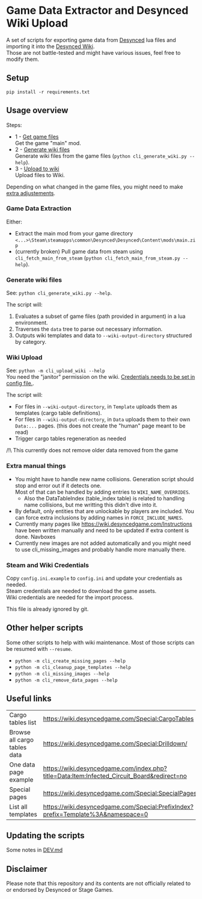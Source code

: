 # Game Data Extractor and Desynced Wiki Upload

A set of scripts for exporting game data from [Desynced](https://www.desyncedgame.com/) lua files and importing it into the [Desynced Wiki](https://wiki.desyncedgame.com/Main_Page).  
Those are not battle-tested and might have various issues, feel free to modify them.  

## Setup

```
pip install -r requirements.txt
```

## Usage overview
Steps:
- 1 - [Get game files](#game_data_extraction)  
  Get the game "main" mod.
- 2 - [Generate wiki files](#generate-wiki-files)  
  Generate wiki files from the game files (`python cli_generate_wiki.py --help`).
- 3 - [Upload to wiki](#wiki-upload)  
  Upload files to Wiki.
  
Depending on what changed in the game files, you might need to make [extra adjustements](#extra-manual-things).

### Game Data Extraction

Either: 
- Extract the main mod from your game directory `<...>\Steam\steamapps\common\Desynced\Desynced\Content\mods\main.zip`
- (currently broken) Pull game data from steam using `cli_fetch_main_from_steam` (`python cli_fetch_main_from_steam.py --help`).

### Generate wiki files
See: `python cli_generate_wiki.py --help`.

The script will:  
1) Evaluates a subset of game files (path provided in argument) in a lua environment.
2) Traverses the `data` tree to parse out necessary information.
3) Outputs wiki templates and data to `--wiki-output-directory` structured by category.

### Wiki Upload

See: `python -m cli_upload_wiki --help`  
You need the "janitor" permission on the wiki. [Credentials needs to be set in config file.](#steam-and-wiki-credentials).  

The script will:
- For files in `--wiki-output-directory`, in `Template` uploads them as templates (cargo table definitions).
- For files in `--wiki-output-directory`, in `Data` uploads them to their own `Data:...` pages. (this does not create the "human" page meant to be read)
- Trigger cargo tables regeneration as needed

/!\ This currently does not remove older data removed from the game

### Extra manual things

- You might have to handle new name collisions. Generation script should stop and error out if it detects one.  
  Most of that can be handled by adding entries to `WIKI_NAME_OVERRIDES`. 
    - Also the DataTableIndex (table_index table) is related to handling name collisions, but me writting this didn't dive into it. 
- By default, only entities that are unlockable by players are included. You can force extra inclusions by adding names in `FORCE_INCLUDE_NAMES`.  
- Currently many pages like https://wiki.desyncedgame.com/Instructions have been written manually and need to be updated if extra content is done. Navboxes 
- Currently new images are not added automatically and you might need to use cli_missing_images and probably handle more manually there.

### Steam and Wiki Credentials

Copy `config.ini.example` to `config.ini` and update your credentials as needed.  
Steam credentials are needed to download the game assets.  
Wiki credentials are needed for the import process.  

This file is already ignored by git.

## Other helper scripts

Some other scripts to help with wiki maintenance. Most of those scripts can be resumed with `--resume`.

- `python -m cli_create_missing_pages --help`
- `python -m cli_cleanup_page_templates --help`
- `python -m cli_missing_images --help`
- `python -m cli_remove_data_pages --help`

## Useful links

|                              |                                                                                            |
| ---------------------------- | ------------------------------------------------------------------------------------------ |
| Cargo tables list            | https://wiki.desyncedgame.com/Special:CargoTables                                          |
| Browse all cargo tables data | https://wiki.desyncedgame.com/Special:Drilldown/                                           |
| One data page example        | https://wiki.desyncedgame.com/index.php?title=Data:Item:Infected_Circuit_Board&redirect=no |
| Special pages                | https://wiki.desyncedgame.com/Special:SpecialPages                                         |
| List all templates           | https://wiki.desyncedgame.com/Special:PrefixIndex?prefix=Template%3A&namespace=0           |

## Updating the scripts

Some notes in [DEV.md](DEV.md)

## Disclaimer

Please note that this repository and its contents are not officially related to or endorsed by Desynced or Stage Games.
